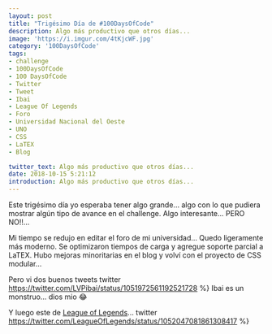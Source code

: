 ```yaml
---
layout: post
title: "Trigésimo Día de #100DaysOfCode"
description: Algo más productivo que otros días...
image: 'https://i.imgur.com/4tKjcWF.jpg'
category: '100DaysOfCode'
tags: 
- challenge
- 100DaysOfCode
- 100 DaysOfCode
- Twitter
- Tweet
- Ibai
- League Of Legends
- Foro
- Universidad Nacional del Oeste
- UNO
- CSS
- LaTEX
- Blog

twitter_text: Algo más productivo que otros días...
date: 2018-10-15 5:21:12
introduction: Algo más productivo que otros días...
---
```


Este trigésimo día yo esperaba tener algo grande... algo con lo que pudiera mostrar algún tipo de avance en el challenge. Algo interesante... PERO NO!!... 

Mi tiempo se redujo en editar el foro de mi universidad... Quedo ligeramente más moderno. Se optimizaron tiempos de carga y agregue soporte parcial a LaTEX. Hubo mejoras minoritarias en el blog y volví con el proyecto de CSS modular...

Pero vi dos buenos tweets 
twitter https://twitter.com/LVPibai/status/1051972561192521728 %}
Ibai es un monstruo... dios mio 😂

Y luego este de [League of Legends](https://play.las.leagueoflegends.com/es_AR)...
twitter https://twitter.com/LeagueOfLegends/status/1052047081861308417 %}